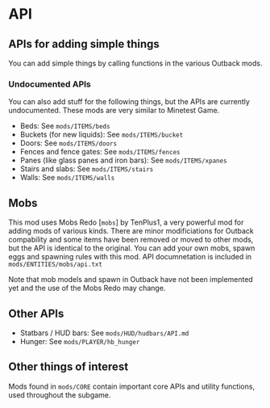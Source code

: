 # API

## APIs for adding simple things
You can add simple things by calling functions in the various Outback mods.

### Undocumented APIs
You can also add stuff for the following things, but the APIs are currently undocumented. These 
mods are very similar to Minetest Game.

* Beds: See `mods/ITEMS/beds`
* Buckets (for new liquids): See `mods/ITEMS/bucket`
* Doors: See `mods/ITEMS/doors`
* Fences and fence gates: See `mods/ITEMS/fences`
* Panes (like glass panes and iron bars): See `mods/ITEMS/xpanes`
* Stairs and slabs: See `mods/ITEMS/stairs`
* Walls: See `mods/ITEMS/walls`

## Mobs
This mod uses Mobs Redo [`mobs`] by TenPlus1, a very powerful mod for adding mods of various kinds.
There are minor modificiations for Outback compability and some items have been removed or moved to 
other mods, but the API is identical to the original.
You can add your own mobs, spawn eggs and spawning rules with this mod.
API documnetation is included in `mods/ENTITIES/mobs/api.txt`

Note that mob models and spawn in Outback have not been implemented yet and the use of the Mobs 
Redo may change.

## Other APIs
* Statbars / HUD bars: See `mods/HUD/hudbars/API.md`
* Hunger: See `mods/PLAYER/hb_hunger`

## Other things of interest
Mods found in `mods/CORE` contain important core APIs and utility functions, used throughout the 
subgame.
